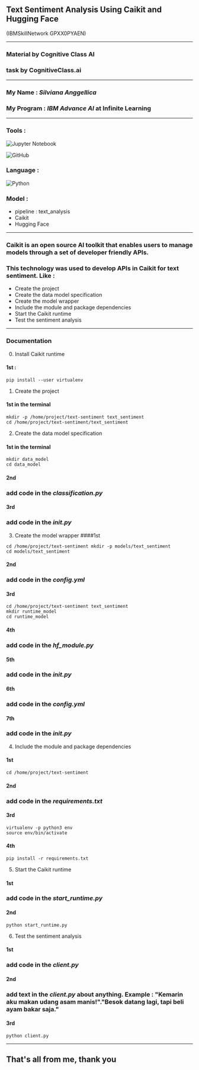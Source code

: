 ## Text Sentiment Analysis Using Caikit and Hugging Face 
(IBMSkillNetwork GPXX0PYAEN)

---
### Material by Cognitive Class AI
### task by CognitiveClass.ai
---
### My Name : *Silviana Anggellica*
### My Program : *IBM Advance AI* at Infinite Learning
---
### Tools :
![Jupyter Notebook](https://img.shields.io/badge/jupyter-%23FA0F00.svg?style=for-the-badge&logo=jupyter&logoColor=white)

![GitHub](https://img.shields.io/badge/github-%23121011.svg?style=for-the-badge&logo=github&logoColor=white)


### Language :
![Python](https://img.shields.io/badge/python-3670A0?style=for-the-badge&logo=python&logoColor=ffdd54)


### Model :
- pipeline : text_analysis
- Caikit
- Hugging Face
---

### Caikit is an open source AI toolkit that enables users to manage models through a set of developer friendly APIs.

### This technology was used to develop APIs in Caikit for text sentiment. Like :
- Create the project
- Create the data model specification
- Create the model wrapper
- Include the module and package dependencies
- Start the Caikit runtime
- Test the sentiment analysis
---
### Documentation
0. Install Caikit runtime
#### 1st :
```
pip install --user virtualenv
```


1. Create the project
#### 1st in the terminal
```
mkdir -p /home/project/text-sentiment text_sentiment
cd /home/project/text-sentiment/text_sentiment
```


2. Create the data model specification
#### 1st in the terminal
```
mkdir data_model
cd data_model
```
#### 2nd
### add code in the *classification.py*
#### 3rd
### add code in the *__init__.py*



3. Create the model wrapper
####1st
```
cd /home/project/text-sentiment mkdir -p models/text_sentiment
cd models/text_sentiment
```
#### 2nd
### add code in the *config.yml*
#### 3rd
```
cd /home/project/text-sentiment text_sentiment
mkdir runtime_model
cd runtime_model
```
#### 4th
### add code in the *hf_module.py*
#### 5th
### add code in the *__init__.py*
#### 6th
### add code in the *config.yml*
#### 7th
### add code in the *__init__.py*


4. Include the module and package dependencies
#### 1st
```
cd /home/project/text-sentiment
```
#### 2nd
### add code in the *requirements.txt*
#### 3rd
```
virtualenv -p python3 env
source env/bin/activate
```
#### 4th
```
pip install -r requirements.txt
```


5. Start the Caikit runtime
#### 1st
### add code in the *start_runtime.py*
#### 2nd
```
python start_runtime.py
```


6. Test the sentiment analysis
#### 1st
### add code in the *client.py*
#### 2nd
### add text in the *client.py* about anything. Example : "Kemarin aku makan udang asam manis!"."Besok datang lagi, tapi beli ayam bakar saja."
#### 3rd
```
python client.py
```
---
## That's all from me, thank you





